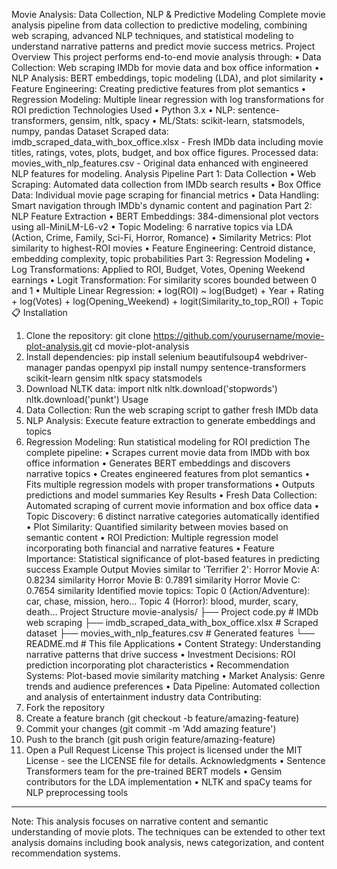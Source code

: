 Movie Analysis: Data Collection, NLP & Predictive Modeling
Complete movie analysis pipeline from data collection to predictive modeling, combining web scraping, advanced NLP techniques, and statistical modeling to understand narrative patterns and predict movie success metrics.
Project Overview
This project performs end-to-end movie analysis through:
•	Data Collection: Web scraping IMDb for movie data and box office information
•	NLP Analysis: BERT embeddings, topic modeling (LDA), and plot similarity
•	Feature Engineering: Creating predictive features from plot semantics
•	Regression Modeling: Multiple linear regression with log transformations for ROI prediction
Technologies Used
•	Python 3.x
•	NLP: sentence-transformers, gensim, nltk, spacy
•	ML/Stats: scikit-learn, statsmodels, numpy, pandas
Dataset
Scraped data: imdb_scraped_data_with_box_office.xlsx - Fresh IMDb data including movie titles, ratings, votes, plots, budget, and box office figures.
Processed data: movies_with_nlp_features.csv - Original data enhanced with engineered NLP features for modeling.
Analysis Pipeline
Part 1: Data Collection
•	Web Scraping: Automated data collection from IMDb search results
•	Box Office Data: Individual movie page scraping for financial metrics
•	Data Handling: Smart navigation through IMDb's dynamic content and pagination
Part 2: NLP Feature Extraction
•	BERT Embeddings: 384-dimensional plot vectors using all-MiniLM-L6-v2
•	Topic Modeling: 6 narrative topics via LDA (Action, Crime, Family, Sci-Fi, Horror, Romance)
•	Similarity Metrics: Plot similarity to highest-ROI movies
•	Feature Engineering: Centroid distance, embedding complexity, topic probabilities
Part 3: Regression Modeling
•	Log Transformations: Applied to ROI, Budget, Votes, Opening Weekend earnings
•	Logit Transformation: For similarity scores bounded between 0 and 1
•	Multiple Linear Regression: 
•	log(ROI) ~ log(Budget) + Year + Rating + log(Votes) +            log(Opening_Weekend) + logit(Similarity_to_top_ROI) + Topic
📋 Installation
1.	Clone the repository:
git clone https://github.com/yourusername/movie-plot-analysis.git
cd movie-plot-analysis
2.	Install dependencies:
pip install selenium beautifulsoup4 webdriver-manager pandas openpyxl
pip install numpy sentence-transformers scikit-learn gensim nltk spacy statsmodels
3.	Download NLTK data:
import nltk
nltk.download('stopwords')
nltk.download('punkt')
Usage
1.	Data Collection: Run the web scraping script to gather fresh IMDb data
2.	NLP Analysis: Execute feature extraction to generate embeddings and topics
3.	Regression Modeling: Run statistical modeling for ROI prediction
The complete pipeline:
•	Scrapes current movie data from IMDb with box office information
•	Generates BERT embeddings and discovers narrative topics
•	Creates engineered features from plot semantics
•	Fits multiple regression models with proper transformations
•	Outputs predictions and model summaries
Key Results
•	Fresh Data Collection: Automated scraping of current movie information and box office data
•	Topic Discovery: 6 distinct narrative categories automatically identified
•	Plot Similarity: Quantified similarity between movies based on semantic content
•	ROI Prediction: Multiple regression model incorporating both financial and narrative features
•	Feature Importance: Statistical significance of plot-based features in predicting success
Example Output
Movies similar to 'Terrifier 2':
Horror Movie A: 0.8234 similarity
Horror Movie B: 0.7891 similarity
Horror Movie C: 0.7654 similarity
Identified movie topics:
Topic 0 (Action/Adventure): car, chase, mission, hero...
Topic 4 (Horror): blood, murder, scary, death...
Project Structure
movie-analysis/
├── Project code.py        # IMDb web scraping
├── imdb_scraped_data_with_box_office.xlsx  # Scraped dataset
├── movies_with_nlp_features.csv    # Generated features
└── README.md                       # This file
Applications
•	Content Strategy: Understanding narrative patterns that drive success
•	Investment Decisions: ROI prediction incorporating plot characteristics
•	Recommendation Systems: Plot-based movie similarity matching
•	Market Analysis: Genre trends and audience preferences
•	Data Pipeline: Automated collection and analysis of entertainment industry data
Contributing:
1.	Fork the repository
2.	Create a feature branch (git checkout -b feature/amazing-feature)
3.	Commit your changes (git commit -m 'Add amazing feature')
4.	Push to the branch (git push origin feature/amazing-feature)
5.	Open a Pull Request
License
This project is licensed under the MIT License - see the LICENSE file for details.
Acknowledgments
•	Sentence Transformers team for the pre-trained BERT models
•	Gensim contributors for the LDA implementation
•	NLTK and spaCy teams for NLP preprocessing tools
________________________________________
Note: This analysis focuses on narrative content and semantic understanding of movie plots. The techniques can be extended to other text analysis domains including book analysis, news categorization, and content recommendation systems.

